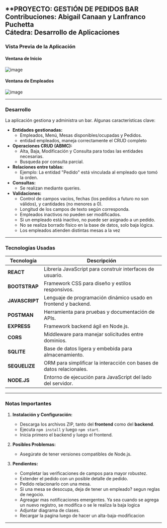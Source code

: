 **PROYECTO: GESTIÓN DE PEDIDOS BAR  
**Contribuciones**: Abigail Canaan y Lanfranco Puchetta  
**Cátedra**: Desarrollo de Aplicaciones  
---

### **Vista Previa de la Aplicación**

#### Ventana de Inicio  
![image](https://github.com/user-attachments/assets/3f2bc9fb-fa7d-423d-923f-3b111bab808f)

#### Ventana de Empleados  
![image](https://github.com/user-attachments/assets/2933c257-054b-4a3d-8f77-f506a265baab)

---

### **Desarrollo**

La aplicación gestiona y administra un bar. Algunas características clave:  
- **Entidades gestionadas:**  
  - Empleados, Menú, Mesas disponibles/ocupadas y Pedidos.
  - entidad empleados, maneja correctamente el CRUD completo
- **Operaciones CRUD (ABMC):**  
  - Alta, Baja, Modificación y Consulta para todas las entidades necesarias.
  - Busqueda por consulta parcial.
- **Relaciones entre tablas:**  
  - Ejemplo: La entidad "Pedido" está vinculada al empleado que tomó la orden.  
- **Consultas:**  
  - Se realizan mediante queries.
- **Validaciones:**  
  - Control de campos vacíos, fechas (los pedidos a futuro no son válidos), y cantidades (no menores a 0).  
  - Longitud de los campos de texto según corresponda.  
  - Empleados inactivos no pueden ser modificados.  
  - Si un empleado está inactivo, no puede ser asignado a un pedido.  
  - No se realiza borrado físico en la base de datos, solo baja lógica.
  - Los empleados atienden distintas mesas a la vez

---

### **Tecnologías Usadas**

| Tecnología  | Descripción                                                             |
|-------------|-------------------------------------------------------------------------|
| **REACT**   | Librería JavaScript para construir interfaces de usuario.              |
| **BOOTSTRAP** | Framework CSS para diseño y estilos responsivos.                    |
| **JAVASCRIPT** | Lenguaje de programación dinámico usado en frontend y backend.     |
| **POSTMAN** | Herramienta para pruebas y documentación de APIs.                     |
| **EXPRESS** | Framework backend ágil en Node.js.                                    |
| **CORS**    | Middleware para manejar solicitudes entre dominios.                   |
| **SQLITE**  | Base de datos ligera y embebida para almacenamiento.                  |
| **SEQUELIZE** | ORM para simplificar la interacción con bases de datos relacionales. |
| **NODE.JS** | Entorno de ejecución para JavaScript del lado del servidor.           |

---

### **Notas Importantes**

1. **Instalación y Configuración:**  
   - Descarga los archivos ZIP, tanto del **frontend** como del **backend**.  
   - Ejecuta `npm install` y luego `npm start`.  
   - Inicia primero el backend y luego el frontend.  

2. **Posibles Problemas:**  
   - Asegúrate de tener versiones compatibles de Node.js.  

3. **Pendientes:**  
   - Completar las verificaciones de campos para mayor robustez.
   - Extender el pedido con un posible detalle de pedido.
   - Pedido relacionarlo con una mesa.
   - Si una mesa se desocupa, deja de tener un empleado? segun reglas de negocio.
   - Agreagar mas notificaciones emergentes. Ya sea cuando se agrega un nuevo registro, se modifica o se le realiza la baja logica
   - Adjuntar diagrama de clases.
   - Recargar la pagina luego de hacer un alta-baja-modificacion

---

